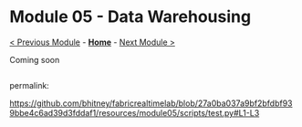 # Module 05 - Data Warehousing

[< Previous Module](../modules/module04.md) - **[Home](../README.md)** - [Next Module >](./module06.md)

Coming soon



```sql:resources/module05/scripts/Create%20Dimension%20and%20Fact%20tables.sql


```


permalink:



https://github.com/bhitney/fabricrealtimelab/blob/27a0ba037a9bf2bfdbf939bbe4c6ad39d3fddaf1/resources/module05/scripts/test.py#L1-L3
